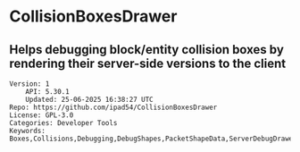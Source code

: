 # CollisionBoxesDrawer
## Helps debugging block/entity collision boxes by rendering their server-side versions to the client
```properties
Version: 1
    API: 5.30.1
    Updated: 25-06-2025 16:38:27 UTC
Repo: https://github.com/ipad54/CollisionBoxesDrawer
License: GPL-3.0
Categories: Developer Tools
Keywords: Boxes,Collisions,Debugging,DebugShapes,PacketShapeData,ServerDebugDrawer
```